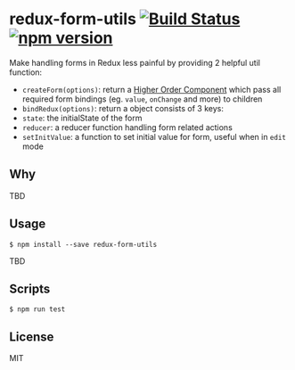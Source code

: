 redux-form-utils [![Build Status](https://travis-ci.org/jasonslyvia/redux-form-utils.svg)](https://travis-ci.org/jasonslyvia/redux-form-utils) [![npm version](https://badge.fury.io/js/redux-form-utils.svg)](http://badge.fury.io/js/redux-form-utils)
==========================

Make handling forms in Redux less painful by providing 2 helpful util function:

 - `createForm(options)`: return a [Higher Order Component]() which pass all required form bindings (eg. `value`, `onChange` and more) to children
 - `bindRedux(options)`: return a object consists of 3 keys:
  - `state`: the initialState of the form
  - `reducer`: a reducer function handling form related actions
  - `setInitValue`: a function to set initial value for form, useful when in `edit` mode

## Why

TBD

## Usage

```
$ npm install --save redux-form-utils
```
TBD

## Scripts

```
$ npm run test
```

## License

MIT

